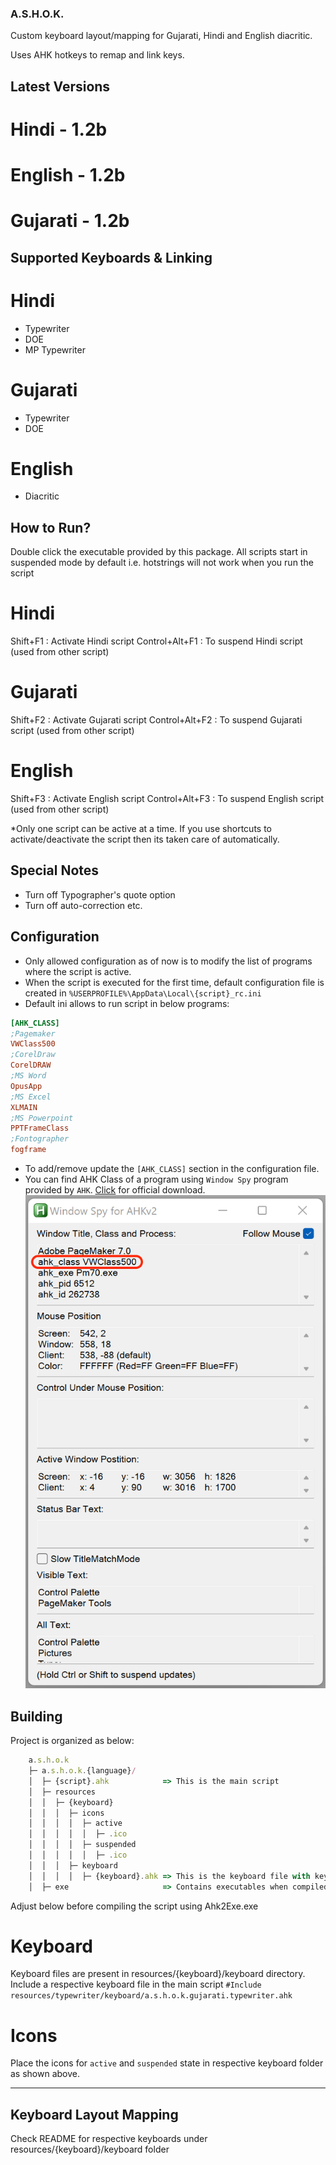 ### A.S.H.O.K.
Custom keyboard layout/mapping for Gujarati, Hindi and English diacritic.

Uses AHK hotkeys to remap and link keys.

## Latest Versions

# Hindi - 1.2b
# English - 1.2b
# Gujarati - 1.2b

## Supported Keyboards & Linking

# Hindi
- Typewriter
- DOE
- MP Typewriter

# Gujarati
- Typewriter
- DOE

# English
- Diacritic

## How to Run?
Double click the executable provided by this package.
All scripts start in suspended mode by default i.e. hotstrings will not work when you run the script

# Hindi

Shift+F1        : Activate Hindi script
Control+Alt+F1  : To suspend Hindi script (used from other script)

# Gujarati

Shift+F2        : Activate Gujarati script
Control+Alt+F2  : To suspend Gujarati script (used from other script)

# English

Shift+F3        : Activate English script
Control+Alt+F3  : To suspend English script (used from other script)

*Only one script can be active at a time. If you use shortcuts to activate/deactivate the script then its taken care of automatically.

## Special Notes
+ Turn off Typographer's quote option
+ Turn off auto-correction etc. 

## Configuration
+ Only allowed configuration as of now is to modify the list of programs where the script is active.
+ When the script is executed for the first time, default configuration file is created in 
    `%USERPROFILE%\AppData\Local\{script}_rc.ini`
+ Default ini allows to run script in below programs:
```ini
[AHK_CLASS]
;Pagemaker
VWClass500
;CorelDraw
CorelDRAW
;MS Word
OpusApp
;MS Excel
XLMAIN
;MS Powerpoint
PPTFrameClass
;Fontographer
fogframe
```
+ To add/remove update the `[AHK_CLASS]` section in the configuration file.
+ You can find AHK Class of a program using `Window Spy` program provided by `AHK`. [Click](https://www.autohotkey.com) for official download.
![Window Spy](images/windowspy.png)

## Building

Project is organized as below:

```javascript
    a.s.h.o.k
    ├─ a.s.h.o.k.{language}/
    │  ├─ {script}.ahk            => This is the main script
    │  ├─ resources
    │  │  ├─ {keyboard}
    │  │  │  ├─ icons
    │  │  │  │  ├─ active
    │  │  │  │  │  ├─ .ico
    │  │  │  │  ├─ suspended
    │  │  │  │  │  ├─ .ico
    │  │  │  ├─ keyboard
    │  │  │  │  ├─ {keyboard}.ahk => This is the keyboard file with key mappings
    │  ├─ exe                     => Contains executables when compiled using Ahk2Exe
```

Adjust below before compiling the script using Ahk2Exe.exe

# Keyboard
Keyboard files are present in resources/{keyboard}/keyboard directory. 
Include a respective keyboard file in the main script
    `#Include resources/typewriter/keyboard/a.s.h.o.k.gujarati.typewriter.ahk`

# Icons
Place the icons for `active` and `suspended` state in respective keyboard folder as shown above.

---
## Keyboard Layout Mapping 
Check README for respective keyboards under resources/{keyboard}/keyboard folder
